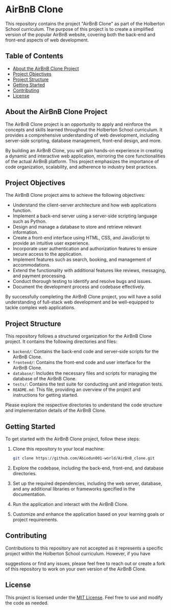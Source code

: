 # AirBnB Clone

This repository contains the project "AirBnB Clone" as part of the Holberton School curriculum. The purpose of this project is to create a simplified version of the popular AirBnB website, covering both the back-end and front-end aspects of web development.

## Table of Contents

- [About the AirBnB Clone Project](#about-the-airbnb-clone-project)
- [Project Objectives](#project-objectives)
- [Project Structure](#project-structure)
- [Getting Started](#getting-started)
- [Contributing](#contributing)
- [License](#license)

## About the AirBnB Clone Project

The AirBnB Clone project is an opportunity to apply and reinforce the concepts and skills learned throughout the Holberton School curriculum. It provides a comprehensive understanding of web development, including server-side scripting, database management, front-end design, and more.

By building an AirBnB Clone, you will gain hands-on experience in creating a dynamic and interactive web application, mirroring the core functionalities of the actual AirBnB platform. This project emphasizes the importance of code organization, scalability, and adherence to industry best practices.

## Project Objectives

The AirBnB Clone project aims to achieve the following objectives:

- Understand the client-server architecture and how web applications function.
- Implement a back-end server using a server-side scripting language such as Python.
- Design and manage a database to store and retrieve relevant information.
- Create a front-end interface using HTML, CSS, and JavaScript to provide an intuitive user experience.
- Incorporate user authentication and authorization features to ensure secure access to the application.
- Implement features such as search, booking, and management of accommodations.
- Extend the functionality with additional features like reviews, messaging, and payment processing.
- Conduct thorough testing to identify and resolve bugs and issues.
- Document the development process and codebase effectively.

By successfully completing the AirBnB Clone project, you will have a solid understanding of full-stack web development and be well-equipped to tackle complex web applications.

## Project Structure

This repository follows a structured organization for the AirBnB Clone project. It contains the following directories and files:

- `backend/`: Contains the back-end code and server-side scripts for the AirBnB Clone.
- `frontend/`: Contains the front-end code and user interface for the AirBnB Clone.
- `database/`: Includes the necessary files and scripts for managing the database of the AirBnB Clone.
- `tests/`: Contains the test suite for conducting unit and integration tests.
- `README.md`: This file, providing an overview of the project and instructions for getting started.

Please explore the respective directories to understand the code structure and implementation details of the AirBnB Clone.

## Getting Started

To get started with the AirBnB Clone project, follow these steps:

1. Clone this repository to your local machine:

   ```bash
   git clone https://github.com/Abiodun001-world/AirBnB_clone.git
   ```

2. Explore the codebase, including the back-end, front-end, and database directories.

3. Set up the required dependencies, including the web server, database, and any additional libraries or frameworks specified in the documentation.

4. Run the application and interact with the AirBnB Clone.

5. Customize and enhance the application based on your learning goals or project requirements.

## Contributing

Contributions to this repository are not accepted as it represents a specific project within the Holberton School curriculum. However, if you have

 suggestions or find any issues, please feel free to reach out or create a fork of this repository to work on your own version of the AirBnB Clone.

## License

This project is licensed under the [MIT License](LICENSE). Feel free to use and modify the code as needed.


